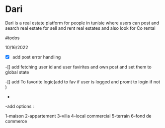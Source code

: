 # Dari 
Dari is a real estate platform for people in tunisie 
where users can post and search  real estate for sell and rent  real estates
and also look for Co rental 

#todos

10/16/2022

-[X] add post error handling

-[] add fetching user id and user favirites and own post and set them to global state

-[] add To favorite logic(add to fav if user is logged and promt to login if not  )

-



-add options :

1-maison 
2-appartement
3-villa
4-local commercial 
5-terrain 
6-fond de commerce